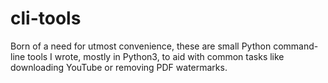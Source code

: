 # cli-tools
Born of a need for utmost convenience, these are small Python command-line tools I wrote, mostly in Python3, to aid with common tasks like downloading YouTube or removing PDF watermarks.

